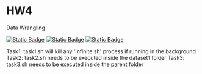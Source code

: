 # HW4
Data Wrangling

[![Static Badge][apache-badge]][apache-url]
[![Static Badge][linux-badge]][linux-url]
[![Static Badge][bash_script-badge]][bash_script-url]

[apache-badge]:https://img.shields.io/badge/Apache_License-2.0-green
[apache-url]:https://www.apache.org/licenses/LICENSE-2.0

[linux-badge]:https://img.shields.io/badge/linux-6.10-green
[linux-url]:https://www.linux.org/

[bash_script-badge]:https://img.shields.io/badge/bash-5.2-green
[bash_script-url]:https://www.gnu.org/savannah-checkouts/gnu/bash/manual/bash.html

Task1: task1.sh will kill any 'infinite.sh' process if running in the background
Task2: task2.sh needs to be executed inside the dataset1 folder
Task3: task3.sh needs to be executed inside the parent folder
